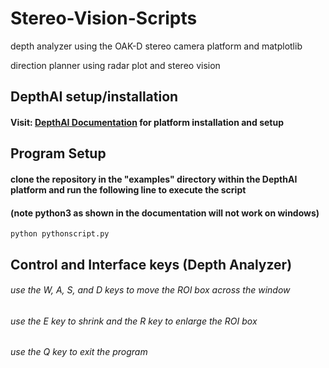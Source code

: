 # Stereo-Vision-Scripts
depth analyzer using the OAK-D stereo camera platform and matplotlib

direction planner using radar plot and stereo vision


## DepthAI setup/installation

#### Visit: [DepthAI Documentation](https://docs.luxonis.com/projects/api/en/latest/install/#install-from-pypi) for platform installation and setup

## Program Setup

#### clone the repository in the "examples" directory within the DepthAI platform and run the following line to execute the script 
#### (note python3 as shown in the documentation will not work on windows)
~~~
python pythonscript.py
~~~

## Control and Interface keys (Depth Analyzer)

###### use the W, A, S, and D keys to move the ROI box across the window
###### use the E key to shrink and the R key to enlarge the ROI box
###### use the Q key to exit the program
